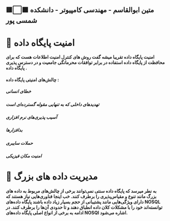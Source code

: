 ## 🟥⬜🟩 متین ابوالقاسم - مهندسی کامپیوتر - دانشکده شمسی پور
# 🔶 امنیت پایگاه داده
#### امنیت پایگاه داده تقریبا میشه گفت روش های کنترل امنیت اطلاعات هست که برای محافظت از پایگاه داده استفاده در برابر توافقات محرمانگی جامعیت و در دسترس پذیری پایگاه داده .
####  چالش‌های امنیتی پایگاه داده  : 
##### خطای انسانی 
##### تهدیدهای داخلی که به تنهایی مقوله گسترده‌ای است
##### آسیب‌ پذیری‌های نرم‌ افزاری
##### بدافزارها
##### حملات سایبری
##### امنیت مکان فیزیکی
# 🔶 مدیریت داده های بزرگ
#### به نطر میرسد که پایگاه داده سنتی نمی‌توانند برخی از چالش‌های مربوط به داده های بزرگ مانند تنوع و مقیاس‌پذیری را برطرف کنند. خب اینجا فناوری‌هایی نیاز هستند که دارای ویژگی‌هایی مانند پشتیبانی از حجم بسیار زیاد داده باشند پایگاه داده‌های NOSQL توانسته‌اند خود را با مشکلات کلان داده انطباق دهند و تا حدودی آن‌ها را برطرف کنند. در ادامه به برخی از انواع اصلی پایگاه داده‌های NOSQl اشاره می‌شود.

